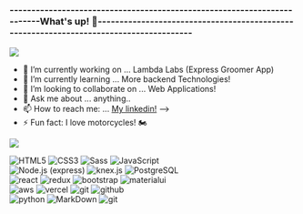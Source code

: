 ### ------------------------------------------------------------------------What's up! 👋---------------------------------------------------------------------------------------

<img align="center" src="https://i.imgur.com/o1xpsU2.gif"/>


- 🔭 I’m currently working on ... Lambda Labs (Express Groomer App)
- 🌱 I’m currently learning ... More backend Technologies!
- 👯 I’m looking to collaborate on ... Web Applications!
- 💬 Ask me about ... anything..
- 📫 How to reach me: ... [My linkedin!](https://www.linkedin.com/in/kaleb-johnson1/)
-->
- ⚡ Fun fact: I love motorcycles! 🏍

<img align="center" src="https://i.ibb.co/RpKCMgm/my-skills.png"/>

![HTML5](https://img.shields.io/badge/html%205-006167?style=for-the-badge&logo=html5&logoColor=white&labelColor=141321)
![CSS3](https://img.shields.io/badge/css%203-006167?style=for-the-badge&logo=css3&logoColor=white&labelColor=141321)
![Sass](https://img.shields.io/badge/sass-006167?style=for-the-badge&logo=sass&logoColor=white&labelColor=141321)
![JavaScript](https://img.shields.io/badge/-JavaScript-006167?style=for-the-badge&logo=javascript&logoColor=white&labelColor=141321)
<br>
![Node.js (express)](https://img.shields.io/badge/-node.js-006167?style=for-the-badge&logo=google&logoColor=white&labelColor=141321)
![knex.js](https://img.shields.io/badge/-knex.js-006167?style=for-the-badge&logo=google&logoColor=white&labelColor=141321)
![PostgreSQL](https://img.shields.io/badge/-postgresql-006167?style=for-the-badge&logo=google&logoColor=white&labelColor=141321)
<br>
![react](https://img.shields.io/badge/react-006167?style=for-the-badge&logo=react&logoColor=white&labelColor=141321)
![redux](https://img.shields.io/badge/-redux-006167?style=for-the-badge&logo=redux&logoColor=white&labelColor=141321)
![bootstrap](https://img.shields.io/badge/-bootstap-006167?style=for-the-badge&logo=bootstrap&logoColor=white&labelColor=141321)
![materialui](https://img.shields.io/badge/-materialui-006167?style=for-the-badge&logo=google&logoColor=white&labelColor=141321)
<br>
![aws](https://img.shields.io/badge/-aws-006167?style=for-the-badge&logo=amazon&logoColor=white&labelColor=141321)
![vercel](https://img.shields.io/badge/-vercel-006167?style=for-the-badge&logo=vercel&logoColor=white&labelColor=141321)
![git](https://img.shields.io/badge/-git-006167?style=for-the-badge&logo=git&logoColor=white&labelColor=141321)
![github](https://img.shields.io/badge/-github-006167?style=for-the-badge&logo=github&logoColor=white&labelColor=141321)
<br>
![python](https://img.shields.io/badge/-python-006167?style=for-the-badge&logo=python&logoColor=white&labelColor=141321)
![MarkDown](https://img.shields.io/badge/-Markdown-006167?style=for-the-badge&logo=Markdown&logoColor=white&labelColor=141321)
![git](https://img.shields.io/badge/-git-006167?style=for-the-badge&logo=git&logoColor=white&labelColor=141321)
